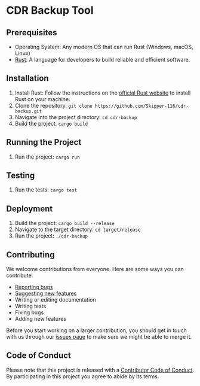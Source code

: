 # CDR Backup Tool

## Prerequisites

- Operating System: Any modern OS that can run Rust (Windows, macOS, Linux)
- [Rust](https://www.rust-lang.org/tools/install): A language for developers to build reliable and efficient software.

## Installation

1. Install Rust: Follow the instructions on the [official Rust website](https://www.rust-lang.org/tools/install) to install Rust on your machine.
2. Clone the repository: `git clone https://github.com/Skipper-116/cdr-backup.git`
3. Navigate into the project directory: `cd cdr-backup`
4. Build the project: `cargo build`

## Running the Project

1. Run the project: `cargo run`

## Testing

1. Run the tests: `cargo test`

## Deployment
1. Build the project: `cargo build --release`
2. Navigate to the target directory: `cd target/release`
3. Run the project: `./cdr-backup`

## Contributing

We welcome contributions from everyone. Here are some ways you can contribute:

- [Reporting bugs](https://github.com/username/projectname/issues)
- [Suggesting new features](https://github.com/username/projectname/issues)
- Writing or editing documentation
- Writing tests
- Fixing bugs
- Adding new features

Before you start working on a larger contribution, you should get in touch with us through our [issues page](https://github.com/username/projectname/issues) to make sure we might be able to merge it.

## Code of Conduct

Please note that this project is released with a [Contributor Code of Conduct](https://www.contributor-covenant.org/version/2/0/code_of_conduct/). By participating in this project you agree to abide by its terms.